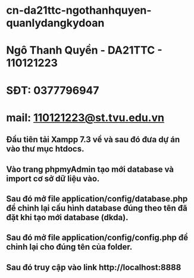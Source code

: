 # cn-da21ttc-ngothanhquyen-quanlydangkydoan
# Ngô Thanh Quyền - DA21TTC - 110121223
# SĐT: 0377796947
# mail: 110121223@st.tvu.edu.vn
## Đầu tiên tải Xampp 7.3 về và sau đó đưa dự án vào thư mục htdocs.
## Vào trang phpmyAdmin tạo mới database và import cơ sở dữ liệu vào.
## Sau đó mở file application/config/database.php để chỉnh lại cấu hình database đúng theo tên đã đặt khi tạo mới database (dkda).
## Sau đó mở file application/config/config.php để chỉnh lại cho đúng tên của folder.
## Sau đó truy cập vào link http://localhost:8888
